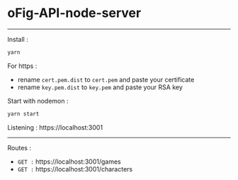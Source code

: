 # oFig-API-node-server
---
Install : 
```bash
yarn
```
For https :
- rename `cert.pem.dist` to `cert.pem` and paste your certificate
- rename `key.pem.dist` to `key.pem` and paste your RSA key

Start with nodemon :
```bash
yarn start
```

Listening : https://localhost:3001

---
Routes :
- `GET :` https://localhost:3001/games
- `GET :` https://localhost:3001/characters
